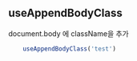 ## useAppendBodyClass

document.body 에 className을 추가

```typescript
    useAppendBodyClass('test')
```


